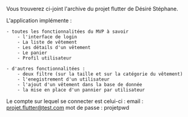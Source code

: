 Vous trouverez ci-joint l'archive du projet flutter de Désiré Stéphane.

L'application implémente : 

	- toutes les fonctionnalitées du MVP à savoir
		- l'interface de login
		- La liste de vêtement
		- Les détails d'un vêtement
		- Le panier
		- Profil utilisateur

	- d'autres fonctionnalitées :
		- deux filtre (sur la taille et sur la catégorie du vêtement)
		- l'enegistrement d'un utilisateur
		- l'ajout d'un vêtement dans la base de donnée
		- la mise en place d'un pannier par utilisateur
		
Le compte sur lequel se connecter est celui-ci :
	email : projet.flutter@test.com
	mot de passe : projetpwd
